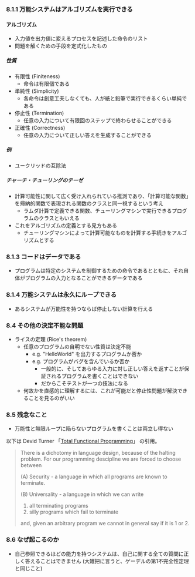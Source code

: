 ### 8.1.1 万能システムはアルゴリズムを実行できる

#### アルゴリズム

- 入力値を出力値に変えるプロセスを記述した命令のリスト
- 問題を解くための手段を定式化したもの

##### 性質

- 有限性 (Finiteness)
  - 命令は有限個である
- 単純性 (Simplicity)
  - 各命令は創意工夫しなくても、人が紙と鉛筆で実行できるくらい単純である
- 停止性 (Termination)
  - 任意の入力について有限回のステップで終わらせることができる
- 正確性 (Correctness)
  - 任意の入力について正しい答えを生成することができる

##### 例

- ユークリッドの互除法

##### チャーチ・チューリングのテーゼ

- 計算可能性に関して広く受け入れられている推測であり、「計算可能な関数」を帰納的関数で表現される関数のクラスと同一視するという考え
  - ラムダ計算で定義できる関数、チューリングマシンで実行できるプログラムのクラスともいえる
- これをアルゴリズムの定義とする見方もある
  - チューリングマシンによって計算可能なものを計算する手続きをアルゴリズムとする

### 8.1.3 コードはデータである

- プログラムは特定のシステムを制御するための命令であるとともに、それ自体がプログラムの入力となることができるデータである

### 8.1.4 万能システムは永久にループできる

- あるシステムが万能性を持つならば停止しない計算を行える

### 8.4 その他の決定不能な問題

- ライスの定理 (Rice's theorem)
  - 任意のプログラムの自明でない性質は決定不能
    - e.g. "HelloWorld" を出力するプログラムか否か
    - e.g. プログラムがバグを含んでいるか否か
      - 一般的に、そしてあらゆる入力に対し正しい答えを返すことが保証されるプログラムを書くことはできない
      - だからこそテストが一つの技法になる
  - 何故かを直感的に理解するには、これが可能だと停止性問題が解決できることを見るのがいい

### 8.5 残念なこと

- 万能性と無限ループに陥らないプログラムを書くことは両立し得ない

以下は Devid Turner 「[Total Functional Programming][1]」 の引用。

> There is a dichotomy in language design, because of the halting problem. For our programming descipline we are forced to choose between
>
> (A) Security - a language in which all programs are known to terminate.
>
> (B) Universality - a language in which we can write
>
> 1. all terminating programs
> 2. silly programs which fail to terminate
>
> and, given an arbitrary program we cannot in general say if it is 1 or 2.

### 8.6 なぜ起こるのか

- 自己参照できるほどの能力を持つシステムは、自己に関する全ての質問に正しく答えることはできません (大雑把に言うと、ゲーデルの第1不完全性定理と同じこと)

[1]: http://www.jucs.org/jucs_10_7/total_functional_programming
